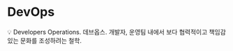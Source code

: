 # DevOps

<aside>
💡 Developers Operations.
데브옵스.
개발자, 운영팀 내에서 보다 협력적이고 책임감 있는 문화를 조성하려는 철학.

</aside>